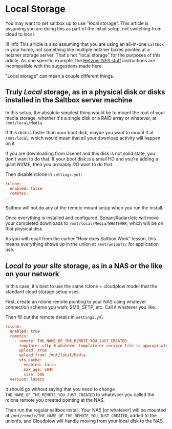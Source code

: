 # Local Storage

You may want to set saltbox up to use "local storage".  This article is assuming you are doing this as part of the initial setup, not switching from cloud to local.

!!! info
    This article is also assuming that you are using an all-in-one `saltbox` in your home, not something like multiple hetzner boxes pointed at a hetzner storage server.  That's not "local storage" for the purposes of this article.  As one specific example, the [Hetzner NFS stuff](../apps/hetzner_nfs.md) instructions are incompatible with the suggestions made here.

"Local storage" can mean a couple different things.

## Truly *Local* storage, as in a physical disk or disks installed in the Saltbox server machine

In this setup, the absolute simplest thing would be to mount the root of your media storage, whether it's a single disk or a RAID array or whatever, at `/mnt/local/Media`

If this disk is faster than your boot disk, maybe you want to mount it at `/mnt/local`, which would mean that all your download activity will happen on it.  

If you are downloading from Usenet and this disk is not solid state, you don't want to do that.  If your boot disk is a small HD and you're adding a giant NVME, then you probably _DO_ want to do that.

Then disable rclone in `settings.yml`:

```ini
rclone:
  enabled: false
  remotes:
...
```

Saltbox will not do any of the remote mount setup when you run the install.

Once everything is installed and configured, Sonarr/Radarr/etc will move your completed downloads to `/mnt/local/Media/WHATEVER`, which will be on that physical disk.

As you will recall from the earlier "How does Saltbox Work" lesson, this means everything shows up in the union at `/mnt/unionfs/` for application use.

## *Local to your site* storage, as in a NAS or the like on your network

In this case, it's best to use the same rclone + cloudplow model that the standard cloud storage setup uses.

First, create an rclone remote pointing to your NAS using whatever connection scheme you wish; SMB, SFTP, etc.  Call it whatever you like.  

Then fill out the remote details in `settings.yml`
```ini
rclone:
  enabled: true
  remotes:
    - remote: THE_NAME_OF_THE_REMOTE_YOU_JUST_CREATED
      template: sftp # whatever template or service file is appropriate
      upload: true
      upload_from: /mnt/local/Media
      vfs_cache:
        enabled: false
        max_age: 504h
        size: 50G
  version: latest
```
It should go without saying that you need to change `THE_NAME_OF_THE_REMOTE_YOU_JUST_CREATED` to whatevcer you called the rclone remote you created pointing at the NAS.

Then run the regular saltbox install.  Your NAS [or whatever] will be mounted at `/mnt/remote/THE_NAME_OF_THE_REMOTE_YOU_JUST_CREATED`, added to the unionfs, and Cloudplow will handle moving from your local disk to the NAS.
